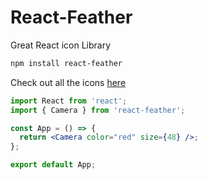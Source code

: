# React-Feather

Great React icon Library

```bash
npm install react-feather
```

Check out all the icons [here](https://bit.dev/feathericons/react-feather)

```jsx
import React from 'react';
import { Camera } from 'react-feather';

const App = () => {
  return <Camera color="red" size={48} />;
};

export default App;
```

